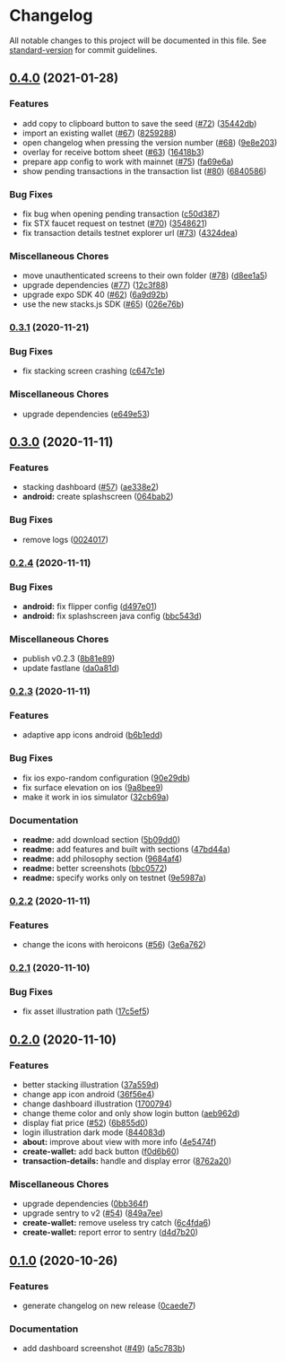 # Changelog

All notable changes to this project will be documented in this file. See [standard-version](https://github.com/conventional-changelog/standard-version) for commit guidelines.

## [0.4.0](https://github.com/pradel/blockstack-wallet/compare/v0.3.1...v0.4.0) (2021-01-28)

### Features

- add copy to clipboard button to save the seed ([#72](https://github.com/pradel/blockstack-wallet/issues/72)) ([35442db](https://github.com/pradel/blockstack-wallet/commit/35442dbc9bb1dfc0f8f79679bb0c4865efecc31f))
- import an existing wallet ([#67](https://github.com/pradel/blockstack-wallet/issues/67)) ([8259288](https://github.com/pradel/blockstack-wallet/commit/8259288c59fd7d7dac1a212eb905f9f3bde74a6c))
- open changelog when pressing the version number ([#68](https://github.com/pradel/blockstack-wallet/issues/68)) ([9e8e203](https://github.com/pradel/blockstack-wallet/commit/9e8e2034df9502c9f8e07b472f6c992277599ed5))
- overlay for receive bottom sheet ([#63](https://github.com/pradel/blockstack-wallet/issues/63)) ([16418b3](https://github.com/pradel/blockstack-wallet/commit/16418b34d5fd088df6ddecf450d9bc8bda151dab))
- prepare app config to work with mainnet ([#75](https://github.com/pradel/blockstack-wallet/issues/75)) ([fa69e6a](https://github.com/pradel/blockstack-wallet/commit/fa69e6a757acf18f6e27d3b87fffbee5c10be480))
- show pending transactions in the transaction list ([#80](https://github.com/pradel/blockstack-wallet/issues/80)) ([6840586](https://github.com/pradel/blockstack-wallet/commit/684058637a2c983b2ed66907058fc8cb18c108eb))

### Bug Fixes

- fix bug when opening pending transaction ([c50d387](https://github.com/pradel/blockstack-wallet/commit/c50d387e1a254cc45fd41c43c3b701a45e4348fb))
- fix STX faucet request on testnet ([#70](https://github.com/pradel/blockstack-wallet/issues/70)) ([3548621](https://github.com/pradel/blockstack-wallet/commit/35486214b3ec84019630dd1a9b9a806bb4fc8dfe))
- fix transaction details testnet explorer url ([#73](https://github.com/pradel/blockstack-wallet/issues/73)) ([4324dea](https://github.com/pradel/blockstack-wallet/commit/4324dea6a92d2382b9cf3fd4281b7414283b4dbc))

### Miscellaneous Chores

- move unauthenticated screens to their own folder ([#78](https://github.com/pradel/blockstack-wallet/issues/78)) ([d8ee1a5](https://github.com/pradel/blockstack-wallet/commit/d8ee1a5ce25fbe1e1a01a82a66f8b1a5e17263a6))
- upgrade dependencies ([#77](https://github.com/pradel/blockstack-wallet/issues/77)) ([12c3f88](https://github.com/pradel/blockstack-wallet/commit/12c3f88ec80679d2c50117a4f51f859627d27a9a))
- upgrade expo SDK 40 ([#62](https://github.com/pradel/blockstack-wallet/issues/62)) ([6a9d92b](https://github.com/pradel/blockstack-wallet/commit/6a9d92ba650f9a8ac913676b725b490bfdfc3001))
- use the new stacks.js SDK ([#65](https://github.com/pradel/blockstack-wallet/issues/65)) ([026e76b](https://github.com/pradel/blockstack-wallet/commit/026e76b45e9f635bde39c5b01776cef1b8c46237))

### [0.3.1](https://github.com/pradel/blockstack-wallet/compare/v0.3.0...v0.3.1) (2020-11-21)

### Bug Fixes

- fix stacking screen crashing ([c647c1e](https://github.com/pradel/blockstack-wallet/commit/c647c1ea96d4be272705d85987ffad785f95fb13))

### Miscellaneous Chores

- upgrade dependencies ([e649e53](https://github.com/pradel/blockstack-wallet/commit/e649e53cf69242d4696b450cd9de02150f8efc77))

## [0.3.0](https://github.com/pradel/blockstack-wallet/compare/v0.2.4...v0.3.0) (2020-11-11)

### Features

- stacking dashboard ([#57](https://github.com/pradel/blockstack-wallet/issues/57)) ([ae338e2](https://github.com/pradel/blockstack-wallet/commit/ae338e2d24fe385b47a4bc2f24c595164f356f2a))
- **android:** create splashscreen ([064bab2](https://github.com/pradel/blockstack-wallet/commit/064bab25f42d82386c646cef39f88ac446ae2489))

### Bug Fixes

- remove logs ([0024017](https://github.com/pradel/blockstack-wallet/commit/00240175edd071e3afb675953a0c87ba945d6e79))

### [0.2.4](https://github.com/pradel/blockstack-wallet/compare/v0.2.3...v0.2.4) (2020-11-11)

### Bug Fixes

- **android:** fix flipper config ([d497e01](https://github.com/pradel/blockstack-wallet/commit/d497e0104a34b7f31ea231c03687eff7cdfcce1f))
- **android:** fix splashscreen java config ([bbc543d](https://github.com/pradel/blockstack-wallet/commit/bbc543d0f018d563a7b646836d4a8e9093081f32))

### Miscellaneous Chores

- publish v0.2.3 ([8b81e89](https://github.com/pradel/blockstack-wallet/commit/8b81e899daa3fef176b2f7f05759b1d96b5b34ba))
- update fastlane ([da0a81d](https://github.com/pradel/blockstack-wallet/commit/da0a81df3c2972954c349e4fc60e7f886b833f13))

### [0.2.3](https://github.com/pradel/blockstack-wallet/compare/v0.2.2...v0.2.3) (2020-11-11)

### Features

- adaptive app icons android ([b6b1edd](https://github.com/pradel/blockstack-wallet/commit/b6b1eddacf6ce7899179ea5917837c70d8cd127a))

### Bug Fixes

- fix ios expo-random configuration ([90e29db](https://github.com/pradel/blockstack-wallet/commit/90e29db2db9d50d1295d46590a4e9e8338b14014))
- fix surface elevation on ios ([9a8bee9](https://github.com/pradel/blockstack-wallet/commit/9a8bee96759b5365a3dbd27d7ea41cfef338c900))
- make it work in ios simulator ([32cb69a](https://github.com/pradel/blockstack-wallet/commit/32cb69a350bed56d793d7951130105e8380030ba))

### Documentation

- **readme:** add download section ([5b09dd0](https://github.com/pradel/blockstack-wallet/commit/5b09dd0e9cda519315de0e5e90f9c8984f696738))
- **readme:** add features and built with sections ([47bd44a](https://github.com/pradel/blockstack-wallet/commit/47bd44aef95edc76c538979c5788d8d37de6c279))
- **readme:** add philosophy section ([9684af4](https://github.com/pradel/blockstack-wallet/commit/9684af4f773fd4cb26ad231c14a34bbe3569b5ca))
- **readme:** better screenshots ([bbc0572](https://github.com/pradel/blockstack-wallet/commit/bbc0572ba43e41cea5643eab00505bf2cfc47936))
- **readme:** specify works only on testnet ([9e5987a](https://github.com/pradel/blockstack-wallet/commit/9e5987a24ddba0477b754a846bf452a432b3ed99))

### [0.2.2](https://github.com/pradel/blockstack-wallet/compare/v0.2.1...v0.2.2) (2020-11-11)

### Features

- change the icons with heroicons ([#56](https://github.com/pradel/blockstack-wallet/issues/56)) ([3e6a762](https://github.com/pradel/blockstack-wallet/commit/3e6a762481e5fe031a36569da25b73f215be7348))

### [0.2.1](https://github.com/pradel/blockstack-wallet/compare/v0.2.0...v0.2.1) (2020-11-10)

### Bug Fixes

- fix asset illustration path ([17c5ef5](https://github.com/pradel/blockstack-wallet/commit/17c5ef54c5f457c1a2e2d3cc4a680c1d2dbf1d24))

## [0.2.0](https://github.com/pradel/blockstack-wallet/compare/v0.1.0...v0.2.0) (2020-11-10)

### Features

- better stacking illustration ([37a559d](https://github.com/pradel/blockstack-wallet/commit/37a559d20218e0ff028007a68fee1d0d5f7d3de3))
- change app icon android ([36f56e4](https://github.com/pradel/blockstack-wallet/commit/36f56e4ef90f35b0e2a8fc13ab5645d9b658203c))
- change dashboard illustration ([1700794](https://github.com/pradel/blockstack-wallet/commit/1700794988ce71485cb42de0f4f2aa61e3a39bd7))
- change theme color and only show login button ([aeb962d](https://github.com/pradel/blockstack-wallet/commit/aeb962d011d26584b754d268479ad93a731d5434))
- display fiat price ([#52](https://github.com/pradel/blockstack-wallet/issues/52)) ([6b855d0](https://github.com/pradel/blockstack-wallet/commit/6b855d090cc21dcf59494c15da019b30eaf32d25))
- login illustration dark mode ([844083d](https://github.com/pradel/blockstack-wallet/commit/844083ddf1a080783cc46154a64006223e250186))
- **about:** improve about view with more info ([4e5474f](https://github.com/pradel/blockstack-wallet/commit/4e5474f9a9569d9703eef7ae3f46393fba9587d7))
- **create-wallet:** add back button ([f0d6b60](https://github.com/pradel/blockstack-wallet/commit/f0d6b60969cd77a4f6d7abe5aa569f2394fc8306))
- **transaction-details:** handle and display error ([8762a20](https://github.com/pradel/blockstack-wallet/commit/8762a201bc46efc911903b0ffd73de8fc4b03061))

### Miscellaneous Chores

- upgrade dependencies ([0bb364f](https://github.com/pradel/blockstack-wallet/commit/0bb364f3fd82e20072062d60f51cfc31a56f91eb))
- upgrade sentry to v2 ([#54](https://github.com/pradel/blockstack-wallet/issues/54)) ([849a7ee](https://github.com/pradel/blockstack-wallet/commit/849a7ee10c0b3ad08b0e43669644a03252fb229a))
- **create-wallet:** remove useless try catch ([6c4fda6](https://github.com/pradel/blockstack-wallet/commit/6c4fda6cb8298067981f53cc9e66eacd36d54ed4))
- **create-wallet:** report error to sentry ([d4d7b20](https://github.com/pradel/blockstack-wallet/commit/d4d7b20dc133ee05c63f9bca9838a521ec7f4309))

## [0.1.0](https://github.com/pradel/blockstack-wallet/compare/v0.0.7...v0.1.0) (2020-10-26)

### Features

- generate changelog on new release ([0caede7](https://github.com/pradel/blockstack-wallet/commit/0caede768c9f32ef7b1c7cf5a25a6fa64547c950))

### Documentation

- add dashboard screenshot ([#49](https://github.com/pradel/blockstack-wallet/issues/49)) ([a5c783b](https://github.com/pradel/blockstack-wallet/commit/a5c783bdeedfbc8367b204e1b5d3fc7fa0d8acc2))
